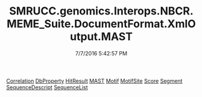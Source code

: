 ﻿---
title: SMRUCC.genomics.Interops.NBCR.MEME_Suite.DocumentFormat.XmlOutput.MAST
date: 7/7/2016 5:42:57 PM
---

[Correlation](T-SMRUCC.genomics.Interops.NBCR.MEME_Suite.DocumentFormat.XmlOutput.MAST.Correlation.html)
[DbProperty](T-SMRUCC.genomics.Interops.NBCR.MEME_Suite.DocumentFormat.XmlOutput.MAST.DbProperty.html)
[HitResult](T-SMRUCC.genomics.Interops.NBCR.MEME_Suite.DocumentFormat.XmlOutput.MAST.HitResult.html)
[MAST](T-SMRUCC.genomics.Interops.NBCR.MEME_Suite.DocumentFormat.XmlOutput.MAST.MAST.html)
[Motif](T-SMRUCC.genomics.Interops.NBCR.MEME_Suite.DocumentFormat.XmlOutput.MAST.Motif.html)
[MotifSite](T-SMRUCC.genomics.Interops.NBCR.MEME_Suite.DocumentFormat.XmlOutput.MAST.MotifSite.html)
[Score](T-SMRUCC.genomics.Interops.NBCR.MEME_Suite.DocumentFormat.XmlOutput.MAST.Score.html)
[Segment](T-SMRUCC.genomics.Interops.NBCR.MEME_Suite.DocumentFormat.XmlOutput.MAST.Segment.html)
[SequenceDescript](T-SMRUCC.genomics.Interops.NBCR.MEME_Suite.DocumentFormat.XmlOutput.MAST.SequenceDescript.html)
[SequenceList](T-SMRUCC.genomics.Interops.NBCR.MEME_Suite.DocumentFormat.XmlOutput.MAST.SequenceList.html)
